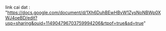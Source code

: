link cai dat : "https://docs.google.com/document/d/1Xh6DuhBEwHBvW1ZysNoNBWp0XWJ4oeBD/edit?usp=sharing&ouid=114904796703759994206&rtpof=true&sd=true"
